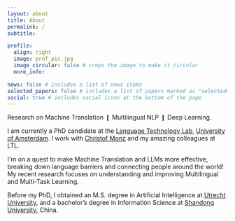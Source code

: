 ```yaml
---
layout: about
title: About
permalink: /
subtitle: 

profile:
  align: right
  image: prof_pic.jpg
  image_circular: false # crops the image to make it circular
  more_info: 

news: false # includes a list of news items
selected_papers: false # includes a list of papers marked as "selected={true}"
social: true # includes social icons at the bottom of the page
---
```


Research on Machine Translation &#10073; Multilingual NLP &#10073; Deep Learning.

I am currently a PhD candidate at the <a href="https://ivi.uva.nl/research/language-technology-lab-ltl.html">Language Technology Lab</a>, <a href="https://ivi.uva.nl">University of Amsterdam</a>. I work with <a href='https://ivi.uva.nl/research/language-technology-lab-ltl.html'>Christof Monz</a> and my amazing colleagues at LTL.

I'm on a quest to make Machine Translation and LLMs more effective, breaking down language barriers and connecting people around the world! My recent research focuses on understanding and improving Multilingual and Multi-Task Learning.


Before my PhD, I obtained an M.S. degree in Artificial Intelligence at <a href='https://www.uu.nl/en'>Utrecht University</a>, and a bachelor’s degree in Information Science at <a href='https://www.en.sdu.edu.cn/'>Shandong University</a>, China.